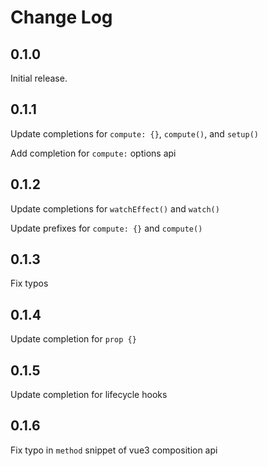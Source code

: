 # Change Log

## 0.1.0

Initial release.

## 0.1.1

Update completions for `compute: {}`, `compute()`, and `setup()`

Add completion for `compute:` options api

## 0.1.2

Update completions for `watchEffect()` and `watch()`

Update prefixes for `compute: {}` and `compute()`

## 0.1.3

Fix typos

## 0.1.4

Update completion for `prop {}`

## 0.1.5

Update completion for lifecycle hooks

## 0.1.6

Fix typo in `method` snippet of vue3 composition api

